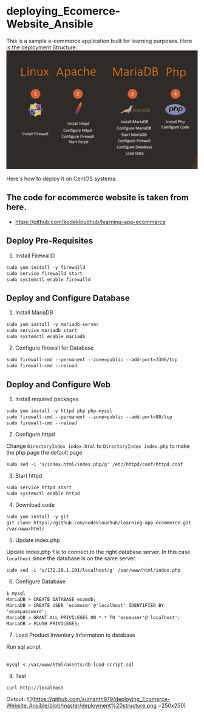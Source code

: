# deploying_Ecomerce-Website_Ansible

This is a sample e-commerce application built for learning purposes.
Here is the deployment Structure:
<img src="https://github.com/sumanth979/deploying_Ecomerce-Website_Ansible/blob/master/deployment%20structure.png" alt="Deployment">

Here's how to deploy it on CentOS systems:

## The code for ecommerce website is taken from here.
* https://github.com/kodekloudhub/learning-app-ecommerce

## Deploy Pre-Requisites

1. Install FirewallD

```
sudo yum install -y firewalld
sudo service firewalld start
sudo systemctl enable firewalld
```

## Deploy and Configure Database

1. Install MariaDB

```
sudo yum install -y mariadb-server
sudo service mariadb start
sudo systemctl enable mariadb
```

2. Configure firewall for Database

```
sudo firewall-cmd --permanent --zone=public --add-port=3306/tcp
sudo firewall-cmd --reload
```

## Deploy and Configure Web

1. Install required packages

```
sudo yum install -y httpd php php-mysql
sudo firewall-cmd --permanent --zone=public --add-port=80/tcp
sudo firewall-cmd --reload
```

2. Configure httpd

Change `DirectoryIndex index.html` to `DirectoryIndex index.php` to make the php page the default page

```
sudo sed -i 's/index.html/index.php/g' /etc/httpd/conf/httpd.conf
```

3. Start httpd

```
sudo service httpd start
sudo systemctl enable httpd
```

4. Download code

```
sudo yum install -y git
git clone https://github.com/kodekloudhub/learning-app-ecommerce.git /var/www/html/
```

5. Update index.php

Update index.php file to connect to the right database server. In this case `localhost` since the database is on the same server.

```
sudo sed -i 's/172.20.1.101/localhost/g' /var/www/html/index.php
```

6. Configure Database

```
$ mysql
MariaDB > CREATE DATABASE ecomdb;
MariaDB > CREATE USER 'ecomuser'@'localhost' IDENTIFIED BY 'ecompassword';
MariaDB > GRANT ALL PRIVILEGES ON *.* TO 'ecomuser'@'localhost';
MariaDB > FLUSH PRIVILEGES;
```

7. Load Product Inventory Information to database

Run sql script

```

mysql < /var/www/html/assets/db-load-script.sql
```

8. Test

```
curl http://localhost
```
Output:
![](https://github.com/sumanth979/deploying_Ecomerce-Website_Ansible/blob/master/deployment%20structure.png =250x250)
